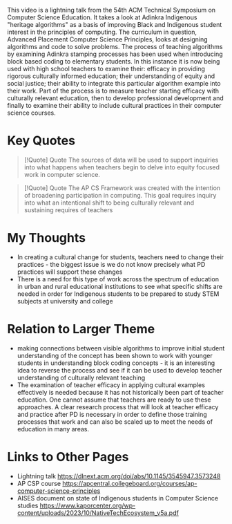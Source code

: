 This video is a lightning talk from the 54th ACM Technical Symposium on Computer Science Education. It takes a look at  Adinkra Indigenous "heritage algorithms" as a basis of improving Black and Indigenous student interest in the principles of computing. The curriculum in question, Advanced Placement Computer Science Principles, looks at designing algorithms and code to solve problems. The process of teaching algorithms by examining Adinkra stamping processes has been used when introducing block based coding to elementary students. In this instance it is now being used with high school teachers to examine their: efficacy in providing rigorous culturally informed education; their understanding of equity and social justice; their ability to integrate this particular algorithm example into their work. Part of the process is to measure teacher starting efficacy with culturally relevant education, then to develop professional development and finally to examine their ability to include cultural practices in their computer science courses.
# Key Quotes
> [!Quote] Quote
>The sources of data will be used to support inquiries into what happens when teachers begin to delve into equity focused work in computer science.

> [!Quote] Quote
>The AP CS Framework was created with the intention of broadening participation in computing. This goal requires inquiry into what an intentional shift to being culturally relevant and sustaining requires of teachers

# My Thoughts
- In creating a cultural change for students, teachers need to change their practices - the biggest issue is we do not know precisely what PD practices will support these changes
- There is a need for this type of work across the spectrum of education in urban and rural educational institutions to see what specific shifts are needed in order for Indigenous students to be prepared to study STEM subjects at university and college

# Relation to Larger Theme
- making connections between visible algorithms to improve initial student understanding of the concept has been shown to work with younger students in understanding block coding concepts - it is an interesting idea to reverse the process and see if it can be used to develop teacher understanding of culturally relevant teaching
- The examination of teacher efficacy in applying cultural examples effectively is needed because it has not historically been part of teacher education. One cannot assume that teachers are ready to use these approaches. A clear research process that will look at teacher efficacy and practice after PD is necessary in order to define those training processes that work and can also be scaled up to meet the needs of education in many areas. 
# Links to Other Pages
- Lightning talk https://dlnext.acm.org/doi/abs/10.1145/3545947.3573248
- AP CSP course https://apcentral.collegeboard.org/courses/ap-computer-science-principles
- AISES document on state of Indigenous students in Computer Science studies https://www.kaporcenter.org/wp-content/uploads/2023/10/NativeTechEcosystem_v5a.pdf
